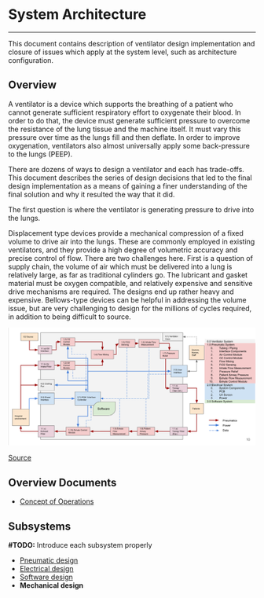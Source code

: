 # System Architecture

-------------

This document contains description of ventilator design implementation and closure of issues which
apply at the system level, such as architecture configuration.

## Overview

A ventilator is a device which supports the breathing of a patient who cannot generate
sufficient respiratory effort to oxygenate their blood. In order to do that, the device
must generate sufficient pressure to overcome the resistance of the lung tissue and the
machine itself. It must vary this pressure over time as the lungs fill and then deflate.
In order to improve oxygenation, ventilators also almost universally apply some
back-pressure to the lungs (PEEP).

There are dozens of ways to design a ventilator and each has trade-offs. This document
describes the series of design decisions that led to the final design implementation
as a means of gaining a finer understanding of the final solution and why it resulted the
way that it did.

The first question is where the ventilator is generating pressure to drive into the lungs.

Displacement type devices provide a mechanical compression of a fixed volume to drive air
into the lungs. These are commonly employed in existing ventilators, and they provide a
high degree of volumetric accuracy and precise control of flow. There are two challenges
here. First is a question of supply chain, the volume of air which must be delivered into
a lung is relatively large, as far as traditional cylinders go. The lubricant and gasket
material must be oxygen compatible, and relatively expensive and sensitive drive
mechanisms are required. The designs end up rather heavy and expensive. Bellows-type
devices can be helpful in addressing the volume issue, but are very challenging to design
for the millions of cycles required, in addition to being difficult to source.

![Ventilator Design Overview](assets/functional-block-diagram.png)

[Source](https://docs.google.com/presentation/d/1ye96itSLfdbO9PQT0MSiq6xR2ArqD2MpV1Wj8ORfHeo/edit#slide=id.g7330d84036_1_0)

## Overview Documents

* [Concept of Operations](conop.md)

## Subsystems

**#TODO:** Introduce each subsystem properly

   * [Pneumatic design](pneumatic-system)
   * [Electrical design](electrical-system)
   * [Software design](https://github.com/RespiraWorks/VentilatorSoftware)
   * **Mechanical design**
